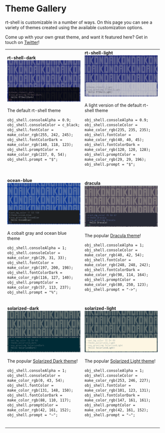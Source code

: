 # Theme Gallery
rt-shell is customizable in a number of ways. On this page you can see a variety of
themes created using the available customization options.

Come up with your own great theme, and want it featured here? Get in touch on [Twitter](https://twitter.com/daikonsoftware)!

<table>
<tr>
<td>
<b>rt-shell-dark</b><br>
<img src="images/theme-rtshell-dark.png" width="500" alt="rt-shell-dark theme" /><br><br>
The default rt-shell theme<br>
<pre><code>obj_shell.consoleAlpha = 0.9;
obj_shell.consoleColor = c_black;
obj_shell.fontColor = make_color_rgb(255, 242, 245);
obj_shell.fontColorDark = make_color_rgb(140, 118, 123);
obj_shell.promptColor = make_color_rgb(237, 0, 54);
obj_shell.prompt = "$";</code></pre><br>
<td>
<b>rt-shell-light</b><br>
<img src="images/theme-rtshell-light.png" width="500" alt="rt-shell-light theme" /><br><br>
A light version of the default rt-shell theme<br>
<pre><code>obj_shell.consoleAlpha = 0.9;
obj_shell.consoleColor = make_color_rgb(235, 235, 235);
obj_shell.fontColor = make_color_rgb(40, 40, 45);
obj_shell.fontColorDark = make_color_rgb(120, 120, 128);
obj_shell.promptColor = make_color_rgb(29, 29, 196);
obj_shell.prompt = "$";</code></pre><br>
<tr>
<td>
<b>ocean-blue</b><br>
<img src="images/theme-ocean-blue.png" width="500" alt="ocean-blue theme" /><br><br>
A cobalt gray and ocean blue theme<br>
<pre><code>obj_shell.consoleAlpha = 1;
obj_shell.consoleColor = make_color_rgb(29, 31, 33);
obj_shell.fontColor = make_color_rgb(197, 200, 198);
obj_shell.fontColorDark = make_color_rgb(116, 127, 140);
obj_shell.promptColor = make_color_rgb(57, 113, 237);
obj_shell.prompt = "%";</code></pre><br>
<td>
<b>dracula</b><br>
<img src="images/theme-dracula.png" width="500" alt="dracula theme" /><br><br>
The popular <a href="https://draculatheme.com/">Dracula theme</a>!<br>
<pre><code>obj_shell.consoleAlpha = 1;
obj_shell.consoleColor = make_color_rgb(40, 42, 54);
obj_shell.fontColor = make_color_rgb(248, 248, 242);
obj_shell.fontColorDark = make_color_rgb(98, 114, 164);
obj_shell.promptColor = make_color_rgb(80, 250, 123);
obj_shell.prompt = "->";</code></pre><br>
<tr>
<td>
<b>solarized-dark</b><br>
<img src="images/theme-solarized-dark.png" width="500" alt="solarized-dark theme" /><br><br>
The popular <a href="https://ethanschoonover.com/solarized/">Solarized Dark theme</a>!<br>
<pre><code>obj_shell.consoleAlpha = 1;
obj_shell.consoleColor = make_color_rgb(0, 43, 54);
obj_shell.fontColor = make_color_rgb(131, 148, 150);
obj_shell.fontColorDark = make_color_rgb(88, 110, 117);
obj_shell.promptColor = make_color_rgb(42, 161, 152);
obj_shell.prompt = "~";</code></pre><br>
<td>
<b>solarized-light</b><br>
<img src="images/theme-solarized-light.png" width="500" alt="solarized-light theme" /><br><br>
The popular <a href="https://ethanschoonover.com/solarized/">Solarized Light theme</a>!<br>
<pre><code>obj_shell.consoleAlpha = 1;
obj_shell.consoleColor = make_color_rgb(253, 246, 227);
obj_shell.fontColor = make_color_rgb(101, 123, 131);
obj_shell.fontColorDark = make_color_rgb(147, 161, 161);
obj_shell.promptColor = make_color_rgb(42, 161, 152);
obj_shell.prompt = "~";</code></pre><br>
